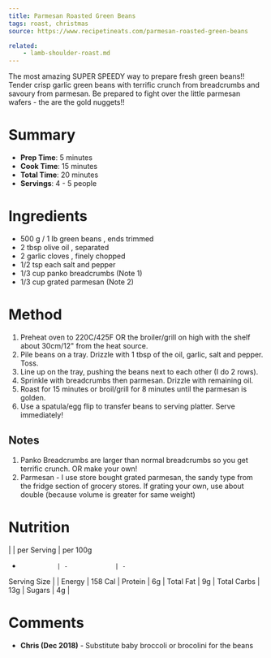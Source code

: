 ```yaml
---
title: Parmesan Roasted Green Beans
tags: roast, christmas
source: https://www.recipetineats.com/parmesan-roasted-green-beans

related:
    - lamb-shoulder-roast.md
---
```


The most amazing SUPER SPEEDY way to prepare fresh green beans!! Tender crisp garlic green beans with terrific crunch from breadcrumbs and savoury from parmesan. Be prepared to fight over the little parmesan wafers - the are the gold nuggets!!

# Summary

* **Prep Time**: 5 minutes
* **Cook Time**: 15 minutes
* **Total Time**: 20 minutes
* **Servings**: 4 - 5 people


# Ingredients

- 500 g / 1 lb green beans , ends trimmed
- 2 tbsp olive oil , separated
- 2 garlic cloves , finely chopped
- 1/2 tsp each salt and pepper
- 1/3 cup panko breadcrumbs (Note 1)
- 1/3 cup grated parmesan (Note 2)

# Method

1. Preheat oven to 220C/425F OR the broiler/grill on high with the shelf about 30cm/12" from the heat source.
1. Pile beans on a tray. Drizzle with 1 tbsp of the oil, garlic, salt and pepper. Toss.
1. Line up on the tray, pushing the beans next to each other (I do 2 rows).
1. Sprinkle with breadcrumbs then parmesan. Drizzle with remaining oil.
1. Roast for 15 minutes or broil/grill for 8 minutes until the parmesan is golden.
1. Use a spatula/egg flip to transfer beans to serving platter. Serve immediately!

## Notes

1. Panko Breadcrumbs are larger than normal breadcrumbs so you get terrific crunch. OR make your own!
2. Parmesan - I use store bought grated parmesan, the sandy type from the fridge section of grocery stores. If grating your own, use about double (because volume is greater for same weight)

# Nutrition

|               | per Serving   | per 100g
-               | -             | -
Serving Size    |               |
Energy          | 158 Cal       |
Protein         | 6g            |
Total Fat       | 9g            |
Total Carbs     | 13g           |
Sugars          | 4g            |

# Comments

- **Chris (Dec 2018)** - Substitute baby broccoli or brocolini for the beans